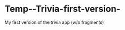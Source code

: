 Temp--Trivia-first-version-
===========================

My first version of the trivia app (w/o fragments)
